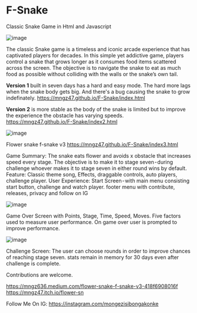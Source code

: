 # F-Snake
Classic Snake Game in Html and Javascript

![image](https://github.com/mngz47/F-Snake/assets/15697629/5838b671-c2a6-4bee-9771-1a765c88e341)

The classic Snake game is a timeless and iconic arcade experience that has captivated players for decades. In this simple yet addictive game, players control a snake that grows longer as it consumes food items scattered across the screen. The objective is to navigate the snake to eat as much food as possible without colliding with the walls or the snake’s own tail.

<b>Version 1</b> built in seven days has a hard and easy mode. The hard more lags when the snake body gets big. And there's a bug causing the snake to grow indefinately.
https://mngz47.github.io/F-Snake/index.html

<b>Version 2</b> is more stable as the body of the snake is limited but to improve the experience the obstacle has varying speeds.
https://mngz47.github.io/F-Snake/index2.html

![image](https://github.com/mngz47/F-Snake/assets/15697629/8ae6e058-d67b-4872-84f8-800d5adf21e9)

Flower snake f-snake v3
https://mngz47.github.io/F-Snake/index3.html

Game Summary: The snake eats flower and avoids x obstacle that increases speed every stage. The objective is to make it to stage seven - during challenge whoever makes it to stage seven in either round wins by default.
Feature: Classic theme song, Effects, draggable controls, auto players, challenge player.
User Experience: Start Screen - with main menu consisting start button, challenge and watch player. footer menu with contribute, releases, privacy and follow on IG

![image](https://github.com/mngz47/F-Snake/assets/15697629/df4bc762-aa4a-4135-91bd-40df2af3ff52)


Game Over Screen with Points, Stage, Time, Speed, Moves. Five factors used to measure user performance. On game over user is prompted to improve performance.

![image](https://github.com/mngz47/F-Snake/assets/15697629/802d7ef3-507a-453c-b769-0c14a48b0e4b)


Challenge Screen: The user can choose rounds in order to improve chances of reaching stage seven.
stats remain in memory for 30 days even after challenge is complete.

Contributions are welcome.

https://mngz636.medium.com/flower-snake-f-snake-v3-418f6908016f
https://mngz47.itch.io/flower-sn

Follow Me On IG: https://instagram.com/mongezisibongakonke




